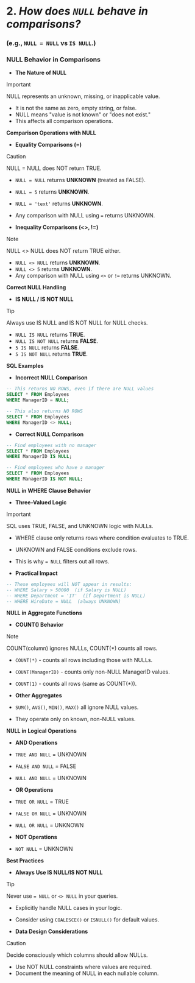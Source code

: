 # 2. *How does `NULL` behave in comparisons?*
### (e.g., `NULL = NULL` vs `IS NULL`.)

### NULL Behavior in Comparisons

*   **The Nature of NULL**
> [!IMPORTANT]
> NULL represents an unknown, missing, or inapplicable value.
*   It is not the same as zero, empty string, or false.
*   NULL means "value is not known" or "does not exist."
*   This affects all comparison operations.

**Comparison Operations with NULL**

*   **Equality Comparisons (=)**
> [!CAUTION]
> NULL = NULL does NOT return TRUE.
*   `NULL = NULL` returns **UNKNOWN** (treated as FALSE).
*   `NULL = 5` returns **UNKNOWN**.
*   `NULL = 'text'` returns **UNKNOWN**.
*   Any comparison with NULL using `=` returns UNKNOWN.

*   **Inequality Comparisons (<>, !=)**
> [!NOTE]
> NULL <> NULL does NOT return TRUE either.
*   `NULL <> NULL` returns **UNKNOWN**.
*   `NULL <> 5` returns **UNKNOWN**.
*   Any comparison with NULL using `<>` or `!=` returns UNKNOWN.

**Correct NULL Handling**

*   **IS NULL / IS NOT NULL**
> [!TIP]
> Always use IS NULL and IS NOT NULL for NULL checks.
*   `NULL IS NULL` returns **TRUE**.
*   `NULL IS NOT NULL` returns **FALSE**.
*   `5 IS NULL` returns **FALSE**.
*   `5 IS NOT NULL` returns **TRUE**.

**SQL Examples**

*   **Incorrect NULL Comparison**
```sql
-- This returns NO ROWS, even if there are NULL values
SELECT * FROM Employees 
WHERE ManagerID = NULL;

-- This also returns NO ROWS
SELECT * FROM Employees 
WHERE ManagerID <> NULL;
```

*   **Correct NULL Comparison**
```sql
-- Find employees with no manager
SELECT * FROM Employees 
WHERE ManagerID IS NULL;

-- Find employees who have a manager
SELECT * FROM Employees 
WHERE ManagerID IS NOT NULL;
```

**NULL in WHERE Clause Behavior**

*   **Three-Valued Logic**
> [!IMPORTANT]
> SQL uses TRUE, FALSE, and UNKNOWN logic with NULLs.
*   WHERE clause only returns rows where condition evaluates to TRUE.
*   UNKNOWN and FALSE conditions exclude rows.
*   This is why `= NULL` filters out all rows.

*   **Practical Impact**
```sql
-- These employees will NOT appear in results:
-- WHERE Salary > 50000  (if Salary is NULL)
-- WHERE Department = 'IT'  (if Department is NULL)  
-- WHERE HireDate = NULL  (always UNKNOWN)
```

**NULL in Aggregate Functions**

*   **COUNT() Behavior**
> [!NOTE]
> COUNT(column) ignores NULLs, COUNT(*) counts all rows.
*   `COUNT(*)` - counts all rows including those with NULLs.
*   `COUNT(ManagerID)` - counts only non-NULL ManagerID values.
*   `COUNT(1)` - counts all rows (same as COUNT(*)).

*   **Other Aggregates**
*   `SUM()`, `AVG()`, `MIN()`, `MAX()` all ignore NULL values.
*   They operate only on known, non-NULL values.

**NULL in Logical Operations**

*   **AND Operations**
*   `TRUE AND NULL` = UNKNOWN
*   `FALSE AND NULL` = FALSE
*   `NULL AND NULL` = UNKNOWN

*   **OR Operations**  
*   `TRUE OR NULL` = TRUE
*   `FALSE OR NULL` = UNKNOWN
*   `NULL OR NULL` = UNKNOWN

*   **NOT Operations**
*   `NOT NULL` = UNKNOWN

**Best Practices**

*   **Always Use IS NULL/IS NOT NULL**
> [!TIP]
> Never use `= NULL` or `<> NULL` in your queries.
*   Explicitly handle NULL cases in your logic.
*   Consider using `COALESCE()` or `ISNULL()` for default values.

*   **Data Design Considerations**
> [!CAUTION]
> Decide consciously which columns should allow NULLs.
*   Use NOT NULL constraints where values are required.
*   Document the meaning of NULL in each nullable column.
